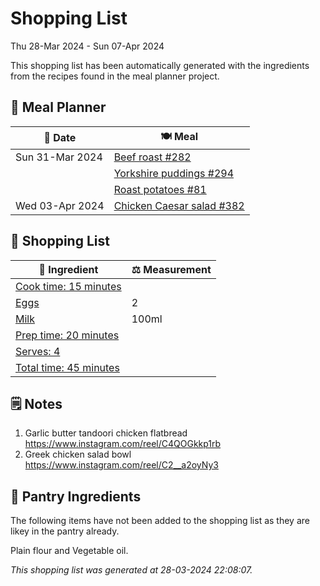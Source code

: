 # Shopping List

Thu 28-Mar 2024 - Sun 07-Apr 2024

This shopping list has been automatically generated with the ingredients from the recipes found in the meal planner project.

## 📅 Meal Planner

|📅 Date| 🍽️ Meal|
|----|----|
|Sun 31-Mar 2024|[Beef roast #282](https://github.com/jcallaghan/The-Cookbook/issues/282)|
||[Yorkshire puddings #294](https://github.com/jcallaghan/The-Cookbook/issues/294)|
||[Roast potatoes  #81](https://github.com/jcallaghan/The-Cookbook/issues/81)|
|Wed 03-Apr 2024|[Chicken Caesar salad #382](https://github.com/jcallaghan/The-Cookbook/issues/382)|

## 🛒 Shopping List

| 🍌 Ingredient| ⚖️ Measurement|
|----------|-----------|
|[Cook time: 15 minutes](https://www.sainsburys.co.uk/gol-ui/SearchResults/Cook%20time:%2015%20minutes)||
|[Eggs](https://www.sainsburys.co.uk/gol-ui/SearchResults/Eggs)|2|
|[Milk](https://www.sainsburys.co.uk/gol-ui/SearchResults/Milk)|100ml|
|[Prep time: 20 minutes](https://www.sainsburys.co.uk/gol-ui/SearchResults/Prep%20time:%2020%20minutes)||
|[Serves: 4](https://www.sainsburys.co.uk/gol-ui/SearchResults/Serves:%204)||
|[Total time:  45 minutes](https://www.sainsburys.co.uk/gol-ui/SearchResults/Total%20time:%20%2045%20minutes)||

## 🗒️ Notes

1. Garlic butter tandoori chicken flatbread https://www.instagram.com/reel/C4QOGkkp1rb
1. Greek chicken salad bowl https://www.instagram.com/reel/C2__a2oyNy3

## 🏪 Pantry Ingredients

The following items have not been added to the shopping list as they are likey in the pantry already.

Plain flour and Vegetable oil.


_This shopping list was generated at 28-03-2024 22:08:07._